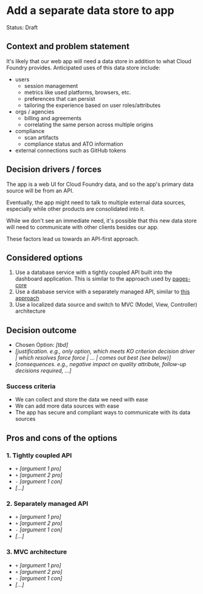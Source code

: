 # Add a separate data store to app

Status: Draft

## Context and problem statement

It's likely that our web app will need a data store in addition to what Cloud Foundry provides. Anticipated uses of this data store include:

- users
  - session management
  - metrics like used platforms, browsers, etc.
  - preferences that can persist
  - tailoring the experience based on user roles/attributes
- orgs / agencies
  - billing and agreements
  - correlating the same person across multiple origins
- compliance
  - scan artifacts
  - compliance status and ATO information
- external connections such as GitHub tokens

## Decision drivers / forces

The app is a web UI for Cloud Foundry data, and so the app's primary data source will be from an API.

Eventually, the app might need to talk to multiple external data sources, especially while other products are consolidated into it.

While we don't see an immediate need, it's possible that this new data store will need to communicate with other clients besides our app.

These factors lead us towards an API-first approach.

## Considered options
1. Use a database service with a tightly coupled API built into the dashboard application. This is similar to the approach used by [pages-core](https://github.com/cloud-gov/pages-core/blob/b3a1f6e3c55eba7555ba92007908b40b107886a0/docs/DEVELOPMENT.md#deployment)
1. Use a database service with a separately managed API, similar to [this approach](https://cloud.gov/pages/knowledge-base/website-api/)
1. Use a localized data source and switch to MVC (Model, View, Controller) architecture

## Decision outcome
* Chosen Option: *[tbd]*
* *[justification. e.g., only option, which meets KO criterion decision driver | which resolves force force | ... | comes out best (see below)]*
* *[consequences. e.g., negative impact on quality attribute, follow-up decisions required, ...]* <!-- optional -->

### Success criteria <!-- optional -->

- We can collect and store the data we need with ease
- We can add more data sources with ease
- The app has secure and compliant ways to communicate with its data sources


## Pros and cons of the options <!-- optional -->

### 1. Tightly coupled API

* `+` *[argument 1 pro]*
* `+` *[argument 2 pro]*
* `-` *[argument 1 con]*
* *[...]* <!-- numbers of pros and cons can vary -->

### 2. Separately managed API

* `+` *[argument 1 pro]*
* `+` *[argument 2 pro]*
* `-` *[argument 1 con]*
* *[...]* <!-- numbers of pros and cons can vary -->

### 3. MVC architecture
* `+` *[argument 1 pro]*
* `+` *[argument 2 pro]*
* `-` *[argument 1 con]*
* *[...]* <!-- numbers of pros and cons can vary -->

